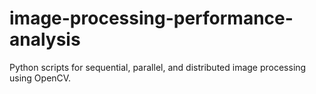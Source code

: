 # image-processing-performance-analysis
Python scripts for sequential, parallel, and distributed image processing using OpenCV.
